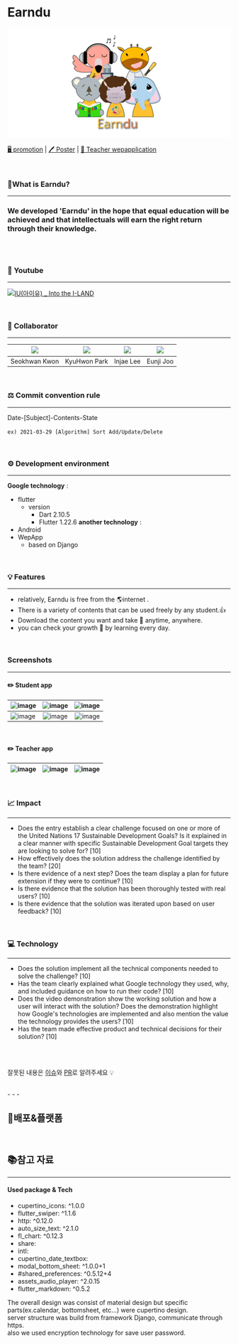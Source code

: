 # Earndu

<p align="center">
<img width="600" alt="none" src="rdImage/earndu.png"> 
 
 </br>
 
 [🖥 promotion](https://www.youtube.com/) | [🖊 Poster](https://files.slack.com/files-pri/T01BS2XNGKZ-F01S9F23YCW/untitled-2222.png)
 | [📝 Teacher wepapplication](http://svclaw.ipdisk.co.kr:11002/content/add)
 
</p>



<br/>

### 🤔What is Earndu?
---

### We developed 'Earndu' in the hope that equal education will be achieved and that intellectuals will earn the right return through their knowledge.

</br>




</br>


### 🎥 Youtube
---
[![IU(아이유) _ Into the I-LAND](http://img.youtube.com/vi/QYNwbZHmh8g/0.jpg)](https://youtu.be/QYNwbZHmh8g?t=0s)


<br/>

### 📌 Collaborator
---

|[<img src="https://avatars.githubusercontent.com/u/63346802?v=4" width="100">](https://github.com/Seokhwan-Kwon)|[<img src="https://avatars.githubusercontent.com/u/46339857?v=4" width="100">](https://github.com/svclaw2000)|[<img src="https://avatars.githubusercontent.com/u/59018852?v=4" width="100">](https://github.com/ingkoon)|[<img src="https://avatars.githubusercontent.com/u/37266170?v=4" width="100">](https://github.com/junji9072)|
|:--:|:--:|:--:|:--:|
|Seokhwan Kwon|KyuHwon Park|Injae Lee|Eunji Joo|


<br/>


### ⚖️ Commit convention rule
---

Date-[Subject]-Contents-State

`ex) 2021-03-29 [Algorithm] Sort Add/Update/Delete`


<br/>

### ⚙️ Development environment
---

**Google technology** :
- flutter
  - version
    - Dart 2.10.5
    - Flutter 1.22.6
**another technology** :
- Android 
- WepApp
  - based on Django

</br>

### 💡 Features
---

* relatively, Earndu is free from the 🌎internet .
* There is a variety of contents that can be used freely by any student.👍
* Download the content you want and take 📔 anytime, anywhere.
* you can check your growth 💪 by learning every day.


</br>


### Screenshots
---

#### ✏️ Student app
| ![image](https://user-images.githubusercontent.com/59018852/113182389-ce0dff80-928d-11eb-805f-365455bcb565.png) | ![image](https://user-images.githubusercontent.com/59018852/113182491-ebdb6480-928d-11eb-8e39-ce943b443cb0.png) | ![image](https://user-images.githubusercontent.com/59018852/113182556-fe559e00-928d-11eb-91b3-37e727d625e6.png) |
|---|:---:|---:|
| ![image](https://user-images.githubusercontent.com/59018852/113182711-2e04a600-928e-11eb-8fdb-17989142186c.png) | ![image](https://user-images.githubusercontent.com/59018852/113182663-1f1df380-928e-11eb-8120-b8f0c11126d3.png) | ![image](https://user-images.githubusercontent.com/59018852/113182616-0e6d7d80-928e-11eb-9518-b1f66b4e78f6.png) |

</br>

#### ✏️ Teacher app
| ![image](https://user-images.githubusercontent.com/59018852/113183153-abc8b180-928e-11eb-846a-61779c20f6f0.png) | ![image](https://user-images.githubusercontent.com/59018852/113183235-c13ddb80-928e-11eb-84d6-9b6d727d9a47.png) | ![image](https://user-images.githubusercontent.com/59018852/113183299-cf8bf780-928e-11eb-8275-63b7d5c09039.png) |
|---|:---:|---:|

<br/>

### 📈 Impact
---

- Does the entry establish a clear challenge focused on one or more of the United Nations 17 Sustainable Development Goals? Is it explained in a clear manner with specific Sustainable Development Goal targets they are looking to solve for? [10]
- How effectively does the solution address the challenge identified by the team? [20]
- Is there evidence of a next step? Does the team display a plan for future extension if they were to continue? [10]
- Is there evidence that the solution has been thoroughly tested with real users? [10]
- Is there evidence that the solution was iterated upon based on user feedback? [10]


<br/>

### 💻 Technology
---

- Does the solution implement all the technical components needed to solve the challenge? [10]
- Has the team clearly explained what Google technology they used, why, and included guidance on how to run their code? [10]
- Does the video demonstration show the working solution and how a user will interact with the solution?
Does the demonstration highlight how Google's technologies are implemented and also mention the value the technology provides the users? [10]
- Has the team made effective product and technical decisions for their solution? [10]




<br/><br/>

잘못된 내용은 [이슈](https://github.com/Earndu/Earndu/issues)와 [PR](https://github.com/Earndu/Earndu/pulls)로 알려주세요 💡

<br/>
- - -

## 🚀배포&플랫폼

<br>



## 📚참고 자료

---
#### Used package & Tech
- cupertino_icons: ^1.0.0
- flutter_swiper: ^1.1.6
- http: ^0.12.0
- auto_size_text: ^2.1.0
- fl_chart: ^0.12.3
- share:
- intl:
- cupertino_date_textbox:
- modal_bottom_sheet: ^1.0.0+1
- #shared_preferences: ^0.5.12+4
- assets_audio_player: ^2.0.15
- flutter_markdown: ^0.5.2

The overall design was consist of material design but specific parts(ex.calendar, bottomsheet, etc...) were cupertino design. </br>
server structure was build from framework Django, communicate through https.</br>
also we used encryption technology for save user password.</br>

